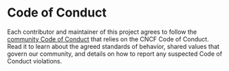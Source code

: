 # Code of Conduct

Each contributor and maintainer of this project agrees to follow the [community Code of Conduct](https://github.com/kyma-project/community/blob/main/docs/contributing/01-code-of-conduct.md) that relies on the CNCF Code of Conduct. Read it to learn about the agreed standards of behavior, shared values that govern our community, and details on how to report any suspected Code of Conduct violations.